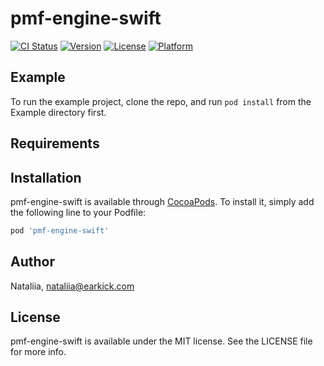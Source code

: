 # pmf-engine-swift

[![CI Status](https://img.shields.io/travis/Nataliia/pmf-engine-swift.svg?style=flat)](https://travis-ci.org/Nataliia/pmf-engine-swift)
[![Version](https://img.shields.io/cocoapods/v/pmf-engine-swift.svg?style=flat)](https://cocoapods.org/pods/pmf-engine-swift)
[![License](https://img.shields.io/cocoapods/l/pmf-engine-swift.svg?style=flat)](https://cocoapods.org/pods/pmf-engine-swift)
[![Platform](https://img.shields.io/cocoapods/p/pmf-engine-swift.svg?style=flat)](https://cocoapods.org/pods/pmf-engine-swift)

## Example

To run the example project, clone the repo, and run `pod install` from the Example directory first.

## Requirements

## Installation

pmf-engine-swift is available through [CocoaPods](https://cocoapods.org). To install
it, simply add the following line to your Podfile:

```ruby
pod 'pmf-engine-swift'
```

## Author

Nataliia, nataliia@earkick.com

## License

pmf-engine-swift is available under the MIT license. See the LICENSE file for more info.

